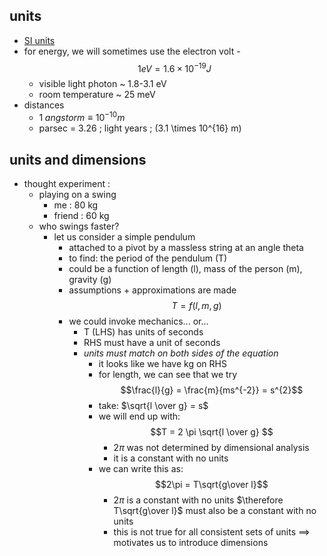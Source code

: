 ## units
- [SI units](https://www.npl.co.uk/si-units)
- for energy, we will sometimes use the electron volt - 
$$ 1 eV = 1.6 \times 10^{-19}J $$
	- visible light photon ~ 1.8-3.1 eV
	- room temperature ~ 25 meV 
- distances
	- $1 \; angstorm \equiv 10^{-10}m$
	- parsec = 3.26 \; light years \; (3.1 \times 10^{16} m)  
## units and dimensions

- thought experiment :
	- playing on a swing
		- me : 80 kg
		- friend : 60 kg
	- who swings faster?
		- let us consider a simple pendulum
			- attached to a pivot by a massless string at an angle theta
			- to find: the period of the pendulum (T)
			- could be a function of length (l), mass of the person (m), gravity (g)
			- assumptions + approximations are made
			$$T = f(l,m,g)$$
			- we could invoke mechanics... or...
				- T (LHS) has units of seconds
				- RHS must have a unit of seconds
				- *units must match on both sides of the equation*
					- it looks like we have kg on RHS
					- for length, we can see that we try 
					$$\frac{l}{g} = \frac{m}{ms^{-2}} = s^{2}$$
					- take: $\sqrt{l \over g} = s$
					- we will end up with: $$T = 2 \pi \sqrt{l \over g} $$
						- $2\pi$ was not determined by dimensional analysis
						- it is a constant with no units
					- we can write this as: $$2\pi = T\sqrt{g\over l}$$
						- $2\pi$ is a constant with no units 
						$\therefore T\sqrt{g\over l}$ must also be a constant with no units
						- this is not true for all consistent sets of units 
						$\implies$ motivates us to introduce dimensions

